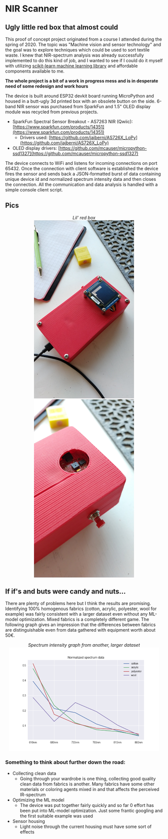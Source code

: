 # NIR Scanner
## Ugly little red box that almost could
This proof of concept project originated from a course I attended during the spring of 2020. The topic was "Machine vision and sensor technology" and the goal was to explore techniques which could be used to sort textile waste. I knew that NIR-spectrum analysis was already successfully implemented to do this kind of job, and I wanted to see if I could do it myself with utilizing [scikit-learn machine learning library](https://scikit-learn.org/) and affordable components available to me.

**The whole project is a bit of a work in progress mess and is in desperate need of some redesign and work hours**

The device is built around ESP32 devkit board running MicroPython and housed in a butt-ugly 3d printed box with an obsolete button on the side. 6-band NIR sensor was purchased from SparkFun and 1.5" OLED display module was recycled from previous projects.

- SparkFun Spectral Sensor Breakout - AS7263 NIR (Qwiic): [https://www.sparkfun.com/products/14351](https://www.sparkfun.com/products/14351)
    - Drivers used: [https://github.com/jajberni/AS726X_LoPy](https://github.com/jajberni/AS726X_LoPy)
- OLED display drivers: [https://github.com/mcauser/micropython-ssd1327](https://github.com/mcauser/micropython-ssd1327)

The device connects to WiFi and listens for incoming connections on port 65432. Once the connection with client software is established the device fires the sensor and sends back a JSON-formatted burst of data containing unique device id and normalized spectrum intensity data and then closes the connection. All the communication and data analysis is handled with a simple console client script.

## Pics
<p align="center">
<i>Lil' red box</i><br>
<img src="img\IMG_1.jpg" width=320>
<img src="img\IMG_2.jpg" width=320><br>
</p>

## If if's and buts were candy and nuts...
There are plenty of problems here but I think the results are promising. Identifying 100% homogenous fabrics (cotton, acrylic, polyester, wool for example) was fairly consistent with a larger dataset even without any ML-model optimization. Mixed fabrics is a completely different game. The following graph gives an impression that the differences between fabrics are distinguishable even from data gathered with equipment worth about 50€.
    
<p align="center">
    <i>Spectrum intensity graph from another, larger dataset</i><br>
    <img src="img\Figure_1.png" width=480><br>
</p>

### Something to think about further down the road:
- Collecting clean data
    - Going through your wardrobe is one thing, collecting good quality clean data from fabrics is another. Many fabrics have some other materials or coloring agents mixed in and that affects the perceived IR-spectrum
- Optimizing the ML model
    - The device was put together fairly quickly and so far 0 effort has been put into ML-model optimization. Just some frantic googling and the first suitable example was used
- Sensor housing
    - Light noise through the current housing must have some sort of effects
